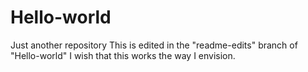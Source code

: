 # Hello-world
Just another repository
This is edited in the "readme-edits" branch of "Hello-world"
I wish that this works the way I envision.
